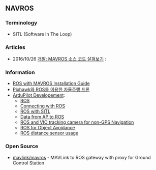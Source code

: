 ## NAVROS


### Terminology
-  SITL (Software In The Loop)


### Articles
- 2016/10/26 [개발: MAVROS 소스 코드 살펴보기](https://subak.io/?p=1153)
:

### Information
- [ROS with MAVROS Installation Guide](https://docs.px4.io/master/en/ros/mavros_installation.html)
- [Pixhawk와 ROS를 이용한 자율주행 드론](https://dnddnjs.gitbooks.io/drone-autonomous-flight/content/)
- [ArduPilot Developement](https://ardupilot.org/dev/index.html): 
    - [ROS](https://ardupilot.org/dev/docs/ros.html)
    - [Connecting with ROS](https://ardupilot.org/dev/docs/ros-connecting.html)
    - [ROS with SITL](https://ardupilot.org/dev/docs/ros-sitl.html)
    - [Data from AP to ROS](https://ardupilot.org/dev/docs/ros-data-from-ap.html)
    - [ROS and VIO tracking camera for non-GPS Navigation](https://ardupilot.org/dev/docs/ros-vio-tracking-camera.html)
    - [ROS for Object Avoidance](https://ardupilot.org/dev/docs/ros-object-avoidance.html)
    - [ROS distance sensor usage](https://ardupilot.org/dev/docs/ros-distance-sensors.html)


### Open Source
- [mavlink/mavros](https://github.com/mavlink/mavros) - MAVLink to ROS gateway with proxy for Ground Control Station
